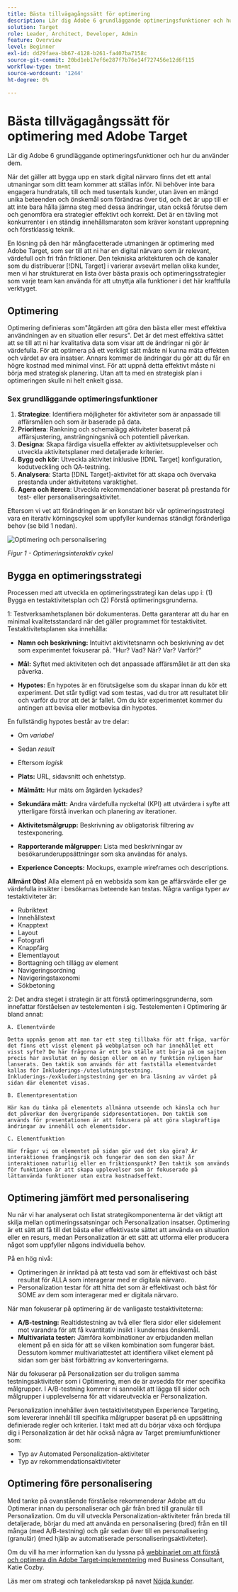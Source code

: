 ```yaml
---
title: Bästa tillvägagångssätt för optimering
description: Lär dig Adobe 6 grundläggande optimeringsfunktioner och hur du använder dem.
solution: Target
role: Leader, Architect, Developer, Admin
feature: Overview
level: Beginner
exl-id: dd29faea-bb67-4128-b261-fa407ba7158c
source-git-commit: 20bd1eb17ef6e287f7b76e14f727456e12d6f115
workflow-type: tm+mt
source-wordcount: '1244'
ht-degree: 0%

---
```


# Bästa tillvägagångssätt för optimering med Adobe Target

Lär dig Adobe 6 grundläggande optimeringsfunktioner och hur du använder dem.

När det gäller att bygga upp en stark digital närvaro finns det ett antal utmaningar som ditt team kommer att ställas inför. Ni behöver inte bara engagera hundratals, till och med tusentals kunder, utan även en mängd unika beteenden och önskemål som förändras över tid, och det är upp till er att inte bara hålla jämna steg med dessa ändringar, utan också förutse dem och genomföra era strategier effektivt och korrekt. Det är en tävling mot konkurrenter i en ständig innehållsmaraton som kräver konstant upprepning och förstklassig teknik.

En lösning på den här mångfacetterade utmaningen är optimering med Adobe Target, som ser till att ni har en digital närvaro som är relevant, värdefull och fri från friktioner. Den tekniska arkitekturen och de kanaler som du distribuerar [!DNL Target] i varierar avsevärt mellan olika kunder, men vi har strukturerat en lista över bästa praxis och optimeringsstrategier som varje team kan använda för att utnyttja alla funktioner i det här kraftfulla verktyget.

## Optimering

Optimering definieras som&quot;åtgärden att göra den bästa eller mest effektiva användningen av en situation eller resurs&quot;. Det är det mest effektiva sättet att se till att ni har kvalitativa data som visar att de ändringar ni gör är värdefulla. För att optimera på ett verkligt sätt måste ni kunna mäta effekten och värdet av era insatser. Annars kommer de ändringar du gör att du får en högre kostnad med minimal vinst. För att uppnå detta effektivt måste ni börja med strategisk planering. Utan att ta med en strategisk plan i optimeringen skulle ni helt enkelt gissa.

### Sex grundläggande optimeringsfunktioner

1. **Strategize**: Identifiera möjligheter för aktiviteter som är anpassade till affärsmålen och som är baserade på data.
1. **Prioritera**: Rankning och schemalägg aktiviteter baserat på affärsjustering, ansträngningsnivå och potentiell påverkan.
1. **Designa**: Skapa färdiga visuella effekter av aktivitetsupplevelser och utveckla aktivitetsplaner med detaljerade kriterier.
1. **Bygg och kör**: Utveckla aktivitet inklusive [!DNL Target] konfiguration, kodutveckling och QA-testning.
1. **Analysera**: Starta [!DNL Target]-aktivitet för att skapa och övervaka prestanda under aktivitetens varaktighet.
1. **Agera och iterera**: Utveckla rekommendationer baserat på prestanda för test- eller personaliseringsaktivitet.

Eftersom vi vet att förändringen är en konstant bör vår optimeringsstrategi vara en iterativ körningscykel som uppfyller kundernas ständigt föränderliga behov (se bild 1 nedan).

![Optimering och personalisering](assets/optimize-and-personalize.png)

_Figur 1 - Optimeringsinteraktiv cykel_

## Bygga en optimeringsstrategi

Processen med att utveckla en optimeringsstrategi kan delas upp i: (1) Bygga en testaktivitetsplan och (2) Förstå optimeringsgrunderna.

1: Testverksamhetsplanen bör dokumenteras. Detta garanterar att du har en minimal kvalitetsstandard när det gäller programmet för testaktivitet. Testaktivitetsplanen ska innehålla:

* **Namn och beskrivning:** Intuitivt aktivitetsnamn och beskrivning av det som experimentet fokuserar på. &quot;Hur? Vad? När? Var? Varför?&quot;

* **Mål:** Syftet med aktiviteten och det anpassade affärsmålet är att den ska påverka.

* **Hypotes:** En hypotes är en förutsägelse som du skapar innan du kör ett experiment. Det står tydligt vad som testas, vad du tror att resultatet blir och varför du tror att det är fallet. Om du kör experimentet kommer du antingen att bevisa eller motbevisa din hypotes.

En fullständig hypotes består av tre delar:

* Om _variabel_
* Sedan _result_
* Eftersom _logisk_

* **Plats:** URL, sidavsnitt och enhetstyp.
* **Målmått:** Hur mäts om åtgärden lyckades?
* **Sekundära mått:** Andra värdefulla nyckeltal (KPI) att utvärdera i syfte att ytterligare förstå inverkan och planering av iterationer.
* **Aktivitetsmålgrupp:** Beskrivning av obligatorisk filtrering av testexponering.
* **Rapporterande målgrupper:** Lista med beskrivningar av besökarunderuppsättningar som ska användas för analys.
* **Experience Concepts:** Mockups, example wireframes och descriptions.

**Allmänt Obs!** Alla element på en webbsida som kan ge affärsvärde eller ge värdefulla insikter i besökarnas beteende kan testas. Några vanliga typer av testaktiviteter är:

* Rubriktext
* Innehållstext
* Knapptext
* Layout
* Fotografi
* Knappfärg
* Elementlayout
* Borttagning och tillägg av element
* Navigeringsordning
* Navigeringstaxonomi
* Sökbetoning

2: Det andra steget i strategin är att förstå optimeringsgrunderna, som innefattar förståelsen av testelementen i sig. Testelementen i Optimering är bland annat:

    A. Elementvärde
    
    Detta uppnås genom att man tar ett steg tillbaka för att fråga, varför det finns ett visst element på webbplatsen och har innehållet ett visst syfte? De här frågorna är ett bra ställe att börja på om sajten precis har avslutat en ny design eller om en ny funktion nyligen har lanserats. Den taktik som används för att fastställa elementvärdet kallas för Inkluderings-/uteslutningstestning. Inkluderings-/exkluderingstestning ger en bra läsning av värdet på sidan där elementet visas.
    
    B. Elementpresentation
    
    Här kan du tänka på elementets allmänna utseende och känsla och hur det påverkar den övergripande sidpresentationen. Den taktik som används för presentationen är att fokusera på att göra slagkraftiga ändringar av innehåll och elementsidor.
    
    C. Elementfunktion
    
    Här frågar vi om elementet på sidan gör vad det ska göra? Är interaktionen framgångsrik och fungerar den som den ska? Är interaktionen naturlig eller en friktionspunkt? Den taktik som används för funktionen är att skapa upplevelser som är fokuserade på lättanvända funktioner utan extra kostnadseffekt.

## Optimering jämfört med personalisering

Nu när vi har analyserat och listat strategikomponenterna är det viktigt att skilja mellan optimeringssatsningar och Personalization insatser. Optimering är ett sätt att få till det bästa eller effektivaste sättet att använda en situation eller en resurs, medan Personalization är ett sätt att utforma eller producera något som uppfyller någons individuella behov.

På en hög nivå:

* Optimeringen är inriktad på att testa vad som är effektivast och bäst resultat för ALLA som interagerar med er digitala närvaro.
* Personalization testar för att hitta det som är effektivast och bäst för SOME av dem som interagerar med er digitala närvaro.

När man fokuserar på optimering är de vanligaste testaktiviteterna:

* **A/B-testning:** Realtidstestning av två eller flera sidor eller sidelement mot varandra för att få kvantitativ insikt i kundernas önskemål.
* **Multivariata tester:** Jämföra kombinationer av erbjudanden mellan element på en sida för att se vilken kombination som fungerar bäst. Dessutom kommer multivariattestet att identifiera vilket element på sidan som ger bäst förbättring av konverteringarna.

När du fokuserar på Personalization ser du troligen samma testningsaktiviteter som i Optimering, men de är avsedda för mer specifika målgrupper. I A/B-testning kommer ni sannolikt att lägga till sidor och målgrupper i upplevelserna för att vidareutveckla er Personalization.

Personalization innehåller även testaktivitetstypen Experience Targeting, som levererar innehåll till specifika målgrupper baserat på en uppsättning definierade regler och kriterier. I takt med att du börjar växa och fördjupa dig i Personalization är det här också några av Target premiumfunktioner som:

* Typ av Automated Personalization-aktiviteter
* Typ av rekommendationsaktiviteter

## Optimering före personalisering

Med tanke på ovanstående förståelse rekommenderar Adobe att du Optimerar innan du personaliserar och går från bred till granulär till Personalization. Om du vill utveckla Personalization-aktiviteter från breda till detaljerade, börjar du med att använda en personalisering (bred) från en till många (med A/B-testning) och går sedan över till en personalisering (granulär) (med hjälp av automatiserade personaliseringsaktiviteter).

Om du vill ha mer information kan du lyssna på [webbinariet om att förstå och optimera din Adobe Target-implementering](https://adobecustomersuccess.adobeconnect.com/pkfafpzd9yarmp4/) med Business Consultant, Katie Cozby.

Läs mer om strategi och tankeledarskap på navet [Nöjda kunder](https://experienceleague.adobe.com/docs/customer-success/customer-success/overview.html).
